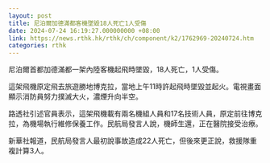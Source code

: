 ```yaml
---
layout: post
title: 尼泊爾加德滿都客機墜毀18人死亡1人受傷
date: 2024-07-24 16:19:27.000000000 +08:00
link: https://news.rthk.hk/rthk/ch/component/k2/1762969-20240724.htm
categories: rthk
---
```


尼泊爾首都加德滿都一架內陸客機起飛時墜毀，18人死亡，1人受傷。

這架飛機原定飛去旅遊勝地博克拉，當地上午11時許起飛時墜毀並起火。電視畫面顯示消防員努力撲滅大火，濃煙升向半空。

路透社引述官員表示，這架飛機載有兩名機組人員和17名技術人員，原定前往博克拉，為機場執行維修保養工作。民航局發言人說，機師生還，正在醫院接受治療。

新華社報道，民航局發言人最初說事故造成22人死亡，但後來更正說，救援隊重複計算3人。
